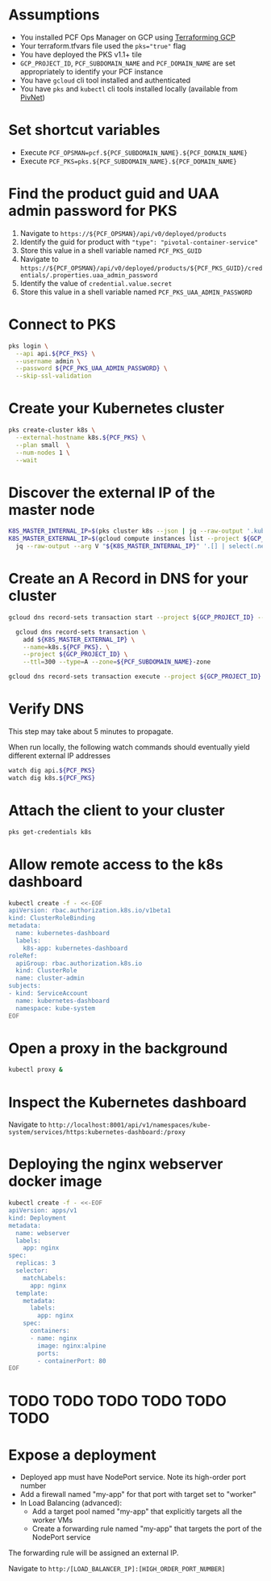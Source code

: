 # Assumptions

- You installed PCF Ops Manager on GCP using [Terraforming GCP](https://github.com/pivotal-cf/terraforming-gcp)
- Your terraform.tfvars file used the `pks="true"` flag
- You have deployed the PKS v1.1+ tile
- `GCP_PROJECT_ID`, `PCF_SUBDOMAIN_NAME` and `PCF_DOMAIN_NAME` are set appropriately to identify your PCF instance
- You have `gcloud` cli tool installed and authenticated
- You have `pks` and `kubectl` cli tools installed locally (available from [PivNet](https://network.pivotal.io/products/pivotal-container-service/))

# Set shortcut variables
- Execute `PCF_OPSMAN=pcf.${PCF_SUBDOMAIN_NAME}.${PCF_DOMAIN_NAME}`
- Execute `PCF_PKS=pks.${PCF_SUBDOMAIN_NAME}.${PCF_DOMAIN_NAME}`

# Find the product guid and UAA admin password for PKS

1. Navigate to `https://${PCF_OPSMAN}/api/v0/deployed/products`
1. Identify the guid for product with `"type": "pivotal-container-service"`
1. Store this value in a shell variable named `PCF_PKS_GUID`
1. Navigate to `https://${PCF_OPSMAN}/api/v0/deployed/products/${PCF_PKS_GUID}/credentials/.properties.uaa_admin_password`
1. Identify the value of `credential.value.secret`
1. Store this value in a shell variable named `PCF_PKS_UAA_ADMIN_PASSWORD`

# Connect to PKS

```bash
pks login \
  --api api.${PCF_PKS} \
  --username admin \
  --password ${PCF_PKS_UAA_ADMIN_PASSWORD} \
  --skip-ssl-validation
```

# Create your Kubernetes cluster

```bash
pks create-cluster k8s \
  --external-hostname k8s.${PCF_PKS} \
  --plan small  \
  --num-nodes 1 \
  --wait
```

# Discover the external IP of the master node

```bash
K8S_MASTER_INTERNAL_IP=$(pks cluster k8s --json | jq --raw-output '.kubernetes_master_ips[0]')
K8S_MASTER_EXTERNAL_IP=$(gcloud compute instances list --project ${GCP_PROJECT_ID} --format json | \
  jq --raw-output --arg V "${K8S_MASTER_INTERNAL_IP}" '.[] | select(.networkInterfaces[].networkIP | match ($V)) | .networkInterfaces[].accessConfigs[].natIP')
```

# Create an A Record in DNS for your cluster

```bash
gcloud dns record-sets transaction start --project ${GCP_PROJECT_ID} --zone=${PCF_SUBDOMAIN_NAME}-zone

  gcloud dns record-sets transaction \
    add ${K8S_MASTER_EXTERNAL_IP} \
    --name=k8s.${PCF_PKS}. \
    --project ${GCP_PROJECT_ID} \
    --ttl=300 --type=A --zone=${PCF_SUBDOMAIN_NAME}-zone

gcloud dns record-sets transaction execute --project ${GCP_PROJECT_ID} --zone=${PCF_SUBDOMAIN_NAME}-zone
```

# Verify DNS

This step may take about 5 minutes to propagate.

When run locally, the following watch commands should eventually yield different external IP addresses

```bash
watch dig api.${PCF_PKS}
watch dig k8s.${PCF_PKS}
```

# Attach the client to your cluster

```bash
pks get-credentials k8s
```

# Allow remote access to the k8s dashboard

```bash
kubectl create -f - <<-EOF
apiVersion: rbac.authorization.k8s.io/v1beta1
kind: ClusterRoleBinding
metadata:
  name: kubernetes-dashboard
  labels:
    k8s-app: kubernetes-dashboard
roleRef:
  apiGroup: rbac.authorization.k8s.io
  kind: ClusterRole
  name: cluster-admin
subjects:
- kind: ServiceAccount
  name: kubernetes-dashboard
  namespace: kube-system
EOF
```

# Open a proxy in the background

```bash
kubectl proxy &
```

# Inspect the Kubernetes dashboard

Navigate to `http://localhost:8001/api/v1/namespaces/kube-system/services/https:kubernetes-dashboard:/proxy`

# Deploying the nginx webserver docker image

```bash
kubectl create -f - <<-EOF
apiVersion: apps/v1
kind: Deployment
metadata:
  name: webserver
  labels:
    app: nginx
spec:
  replicas: 3
  selector:
    matchLabels:
      app: nginx
  template:
    metadata:
      labels:
        app: nginx
    spec:
      containers:
      - name: nginx
        image: nginx:alpine
        ports:
        - containerPort: 80
EOF
```

# TODO TODO TODO TODO TODO TODO

# Expose a deployment

- Deployed app must have NodePort service. Note its high-order port number
- Add a firewall named "my-app" for that port with target set to "worker"
- In Load Balancing (advanced):
  - Add a target pool named "my-app" that explicitly targets all the worker VMs
  - Create a forwarding rule named "my-app" that targets the port of the NodePort service
  
The forwarding rule will be assigned an external IP.

Navigate to `http:/[LOAD_BALANCER_IP]:[HIGH_ORDER_PORT_NUMBER]`
